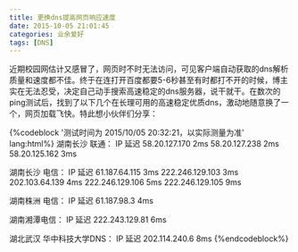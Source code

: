 ```yaml
---
title: 更换dns提高网页响应速度
date: 2015-10-05 21:01:45
categories: 业余爱好
tags: [DNS]
---
```

近期校园网估计又感冒了，网页时不时无法访问，可见客户端自动获取的dns解析质量和速度都不佳。终于在连打开百度都要5-6秒甚至有时都打不开的时候，博主实在无法忍受，决定自己动手搜索高速稳定的dns服务器，说干就干。在数次的ping测试后，找到了以下几个在长理可用的高速稳定优质dns，激动地随意换了一个，网页加载飞快。特此想小伙伴们分享：
<!--more-->
{%codeblock '测试时间为 2015/10/05 20:32:21，以实际测量为准' lang:html%}
湖南长沙 联通：
IP                延迟
58.20.127.170     2ms
58.20.127.238     2ms
58.20.125.162     3ms

湖南长沙 电信：
IP                延迟
61.187.64.115     3ms
222.246.129.103   3ms
202.103.64.139    4ms
222.246.129.106   5ms
222.246.129.105   9ms

湖南株洲 电信：
IP                延迟
61.187.98.3       4ms

湖南湘潭电信：
IP                延迟
222.243.129.81    6ms

湖北武汉 华中科技大学DNS：
IP                延迟
202.114.240.6     8ms
{%endcodeblock%}